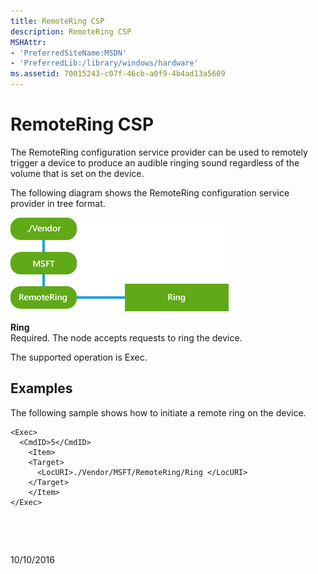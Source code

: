 ```yaml
---
title: RemoteRing CSP
description: RemoteRing CSP
MSHAttr:
- 'PreferredSiteName:MSDN'
- 'PreferredLib:/library/windows/hardware'
ms.assetid: 70015243-c07f-46cb-a0f9-4b4ad13a5609
---
```


# RemoteRing CSP


The RemoteRing configuration service provider can be used to remotely trigger a device to produce an audible ringing sound regardless of the volume that is set on the device.

The following diagram shows the RemoteRing configuration service provider in tree format.

![provisioning\-csp\-remotering](images/provisioning-csp-remotering.png)

<a href="" id="ring"></a>**Ring**  
Required. The node accepts requests to ring the device.

The supported operation is Exec.

## Examples


The following sample shows how to initiate a remote ring on the device.

``` syntax
<Exec>
  <CmdID>5</CmdID> 
    <Item> 
    <Target> 
      <LocURI>./Vendor/MSFT/RemoteRing/Ring </LocURI> 
    </Target> 
    </Item> 
</Exec>
```

 

 

10/10/2016





